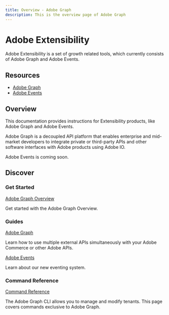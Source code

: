 ```yaml
---
title: Overview - Adobe Graph
description: This is the overview page of Adobe Graph
---
```


<Hero slots="heading, text"/>

# Adobe Extensibility

Adobe Extensibility is a set of growth related tools, which currently consists of Adobe Graph and Adobe Events.

<Resources slots="heading, links"/>

## Resources

*  [Adobe Graph](../guides/gateway/)
*  [Adobe Events](http://www.adobe.com)

## Overview

This documentation provides instructions for Extensibility products, like Adobe Graph and Adobe Events.

Adobe Graph is a decoupled API platform that enables enterprise and mid-market developers to integrate private or third-party APIs and other software interfaces with Adobe products using Adobe IO.

Adobe Events is coming soon.

## Discover

<DiscoverBlock width="100%" slots="heading, link, text"/>

### Get Started

[Adobe Graph Overview](../guides/gateway/)

Get started with the Adobe Graph Overview.

<DiscoverBlock slots="heading, link, text"/>

### Guides

[Adobe Graph](guides/gateway/)

Learn how to use multiple external APIs simultaneously with your Adobe Commerce or other Adobe APIs.

<DiscoverBlock slots="link, text"/>

[Adobe Events](http://www.adobe.com)

Learn about our new eventing system.

### Command Reference

<DiscoverBlock slots="link, text"/>

[Command Reference](..gateway/../guides/gateway/command-reference.md)

The Adobe Graph CLI allows you to manage and modify tenants. This page covers commands exclusive to Adobe Graph.
